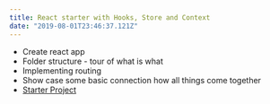 ```yaml
---
title: React starter with Hooks, Store and Context
date: "2019-08-01T23:46:37.121Z"
---
```


- Create react app
- Folder structure - tour of what is what
- Implementing routing
- Show case some basic connection how all things come together
- [Starter Project](https://github.com/aurimas-darguzis/react-hooks-state-context-starter)

